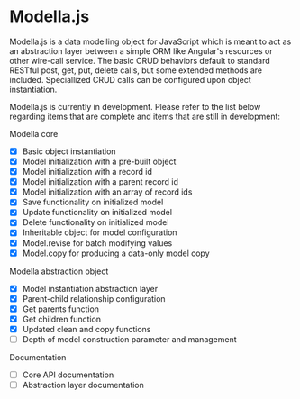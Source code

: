 Modella.js
==========

Modella.js is a data modelling object for JavaScript which is meant to act as an abstraction layer between
a simple ORM like Angular's resources or other wire-call service.  The basic CRUD behaviors default to standard
RESTful post, get, put, delete calls, but some extended methods are included.  Speciallized CRUD calls can be configured
upon object instantiation.

Modella.js is currently in development. Please refer to the list below regarding items that are complete and items
that are still in development:

Modella core

- [x] Basic object instantiation
- [x] Model initialization with a pre-built object
- [x] Model initialization with a record id
- [x] Model initialization with a parent record id
- [x] Model initialization with an array of record ids
- [x] Save functionality on initialized model
- [x] Update functionality on initialized model
- [x] Delete functionality on initialized model
- [x] Inheritable object for model configuration
- [x] Model.revise for batch modifying values
- [x] Model.copy for producing a data-only model copy

Modella abstraction object

- [x] Model instantiation abstraction layer
- [x] Parent-child relationship configuration
- [x] Get parents function
- [x] Get children function
- [x] Updated clean and copy functions
- [ ] Depth of model construction parameter and management

Documentation

- [ ] Core API documentation
- [ ] Abstraction layer documentation